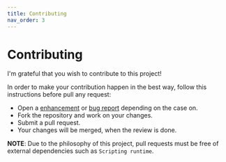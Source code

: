 ```yaml
---
title: Contributing
nav_order: 3
---
```


# Contributing

I'm grateful that you wish to contribute to this project!

In order to make your contribution happen in the best way, follow this instructions before pull any request:

- Open a [enhancement](https://github.com/ws-garcia/VBA-CSV-interface/issues/new?assignees=&labels=enhancement&template=feature_request.md&title=) or [bug report](https://github.com/ws-garcia/VBA-CSV-interface/issues/new?assignees=ws-garcia&labels=bug&template=bug_report.md&title=%5BBug%5D) depending on the case on.
- Fork the repository and work on your changes.
- Submit a pull request. 
- Your changes will be merged, when the review is done.

**NOTE**: Due to the philosophy of this project, pull requests must be free of external dependencies such as `Scripting runtime`.
 

